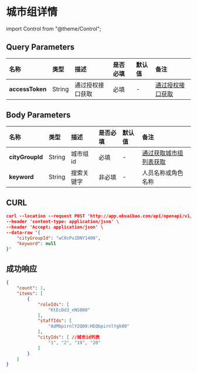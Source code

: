 # 城市组详情

import Control from "@theme/Control";

<Control
method="POST"
url="/api/openapi/v1/cityGroup/detail/search"
/>

## Query Parameters

| 名称 | 类型 | 描述 | 是否必填 | 默认值 | 备注 |
| :--- | :--- | :--- | :--- |:--- | :--- |
| **accessToken** | String | 通过授权接口获取 | 必填 | - |  [通过授权接口获取](/docs/open-api/getting-started/auth) |


## Body Parameters

| 名称 | 类型 | 描述 | 是否必填 | 默认值 | 备注 |
| :--- | :--- | :--- | :--- |:--- | :--- |
| **cityGroupId** | String | 城市组id  | 必填  | - | [通过获取城市组列表获取](/docs/open-api/city/get-city-group) |
| **keyword**     | String | 搜索关键字 | 非必填 | - | 人员名称或角色名称 |

## CURL
```json
curl --location --request POST 'http://app.ekuaibao.com/api/openapi/v1/cityGroup/detail/search?accessToken=FsYc5j4FlclU00' \
--header 'content-type: application/json' \
--header 'Accept: application/json' \
--data-raw '{
    "cityGroupId": "wC0cPu1DNY1400",
    "keyword": null
}'
```

## 成功响应
```json
{
    "count": 1,
    "items": [
        {
            "roleIds": [
                "KtEcDd3_nNS000"
            ],
            "staffIds": [
                "AdMbpirnlY2Q00:HEQbpirnlYgk00"
            ],
            "cityIds": [ //城市id列表
                "1", "2", "19", "20"
            ]
        }
    ]
}
```
